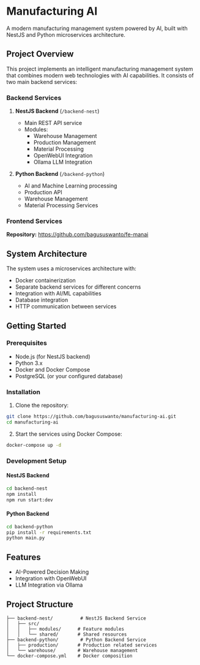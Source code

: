 # Manufacturing AI

A modern manufacturing management system powered by AI, built with NestJS and Python microservices architecture.

## Project Overview

This project implements an intelligent manufacturing management system that combines modern web technologies with AI capabilities. It consists of two main backend services:

### Backend Services

1. **NestJS Backend** (`/backend-nest`)

   - Main REST API service
   - Modules:
     - Warehouse Management
     - Production Management
     - Material Processing
     - OpenWebUI Integration
     - Ollama LLM Integration

2. **Python Backend** (`/backend-python`)

   - AI and Machine Learning processing
   - Production API
   - Warehouse Management
   - Material Processing Services

### Frontend Services

**Repository:** https://github.com/bagususwanto/fe-manai

## System Architecture

The system uses a microservices architecture with:

- Docker containerization
- Separate backend services for different concerns
- Integration with AI/ML capabilities
- Database integration
- HTTP communication between services

## Getting Started

### Prerequisites

- Node.js (for NestJS backend)
- Python 3.x
- Docker and Docker Compose
- PostgreSQL (or your configured database)

### Installation

1. Clone the repository:

```bash
git clone https://github.com/bagususwanto/manufacturing-ai.git
cd manufacturing-ai
```

2. Start the services using Docker Compose:

```bash
docker-compose up -d
```

### Development Setup

#### NestJS Backend

```bash
cd backend-nest
npm install
npm run start:dev
```

#### Python Backend

```bash
cd backend-python
pip install -r requirements.txt
python main.py
```

## Features

- AI-Powered Decision Making
- Integration with OpenWebUI
- LLM Integration via Ollama

## Project Structure

```
├── backend-nest/          # NestJS Backend Service
│   ├── src/
│   │   ├── modules/      # Feature modules
│   │   └── shared/       # Shared resources
├── backend-python/        # Python Backend Service
│   ├── production/       # Production related services
│   └── warehouse/        # Warehouse management
└── docker-compose.yml    # Docker composition
```
